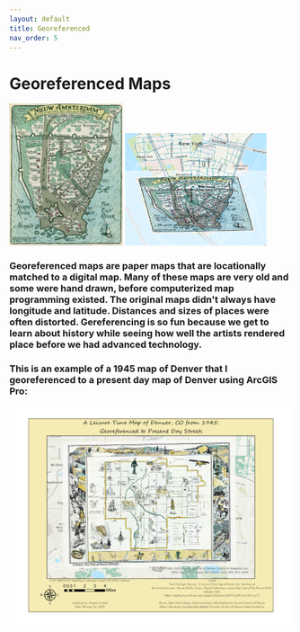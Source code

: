 ```yaml
---
layout: default
title: Georeferenced
nav_order: 5
---
```

# Georeferenced Maps

<img src = "https://github.com/megsmedes/GISmedes/blob/main/img/New_Amsterdam.jpg?raw=true" alt = "Map of New Amersterdam 1662" width = "40%" height = "40%"> <img src = "https://github.com/megsmedes/GISmedes/blob/main/Georeferenced%20New%20Amsterdam.png?raw=true" alt = "1662 New Amsterdam georeferenced to modern Lower Manhattan"  width = "50%" height = "50%">


### Georeferenced maps are paper maps that are locationally matched to a digital map.  Many of these maps are very old and some were hand drawn, before computerized map programming existed.  The original maps didn't always have longitude and latitude.  Distances and sizes of places were often distorted.  Gereferencing is so fun because we get to learn about history while seeing how well the artists rendered place before we had advanced technology.


### This is an example of a 1945 map of Denver that I georeferenced to a present day map of Denver using ArcGIS Pro:

<img src = "https://github.com/megsmedes/GISmedes/blob/main/Old_Map_MiniProject1.jpg?raw=true" alt = "Map of Old Denver">
